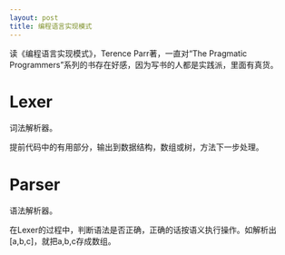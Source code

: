 ```yaml
---
layout: post
title: 编程语言实现模式
---
```


读《编程语言实现模式》，Terence Parr著，一直对“The Pragmatic Programmers”系列的书存在好感，因为写书的人都是实践派，里面有真货。

# Lexer
词法解析器。

提前代码中的有用部分，输出到数据结构，数组或树，方法下一步处理。

# Parser
语法解析器。

在Lexer的过程中，判断语法是否正确，正确的话按语义执行操作。如解析出[a,b,c]，就把a,b,c存成数组。
